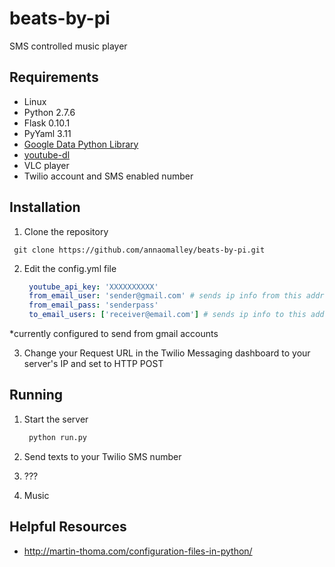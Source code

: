 # beats-by-pi

SMS controlled music player

Requirements
------------
* Linux
* Python 2.7.6
* Flask 0.10.1
* PyYaml 3.11
* [Google Data Python Library](https://developers.google.com/gdata/articles/python_client_lib#library)
* [youtube-dl](https://rg3.github.io/youtube-dl/)
* VLC player
* Twilio account and SMS enabled number

Installation
------------

1. Clone the repository
  ```
   git clone https://github.com/annaomalley/beats-by-pi.git
  ```
  
2. Edit the config.yml file
   ```yaml
    youtube_api_key: 'XXXXXXXXXX' 
    from_email_user: 'sender@gmail.com' # sends ip info from this address*
    from_email_pass: 'senderpass'
    to_email_users: ['receiver@email.com'] # sends ip info to this address
   ```
  *currently configured to send from gmail accounts

3. Change your Request URL in the Twilio Messaging dashboard to your server's IP and set to HTTP POST

Running
------------
1. Start the server

   ```python
    python run.py
   ```
2. Send texts to your Twilio SMS number
3. ???
4. Music

Helpful Resources
------------
* http://martin-thoma.com/configuration-files-in-python/
